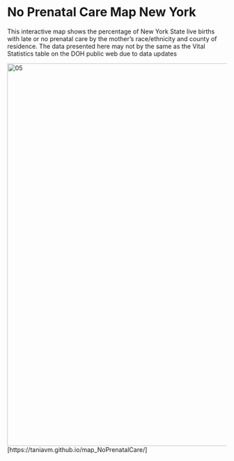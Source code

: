 # No Prenatal Care Map New York

This interactive map shows the percentage of New York State live births with late or no prenatal care by the mother’s race/ethnicity and county of residence. The data presented here may not by the same as the Vital Statistics table on the DOH public web due to data updates

<img width="879" alt="05" src="https://user-images.githubusercontent.com/14100975/28101059-0e6e7c0a-6694-11e7-94e4-db430e510247.png">
[https://taniavm.github.io/map_NoPrenatalCare/]
